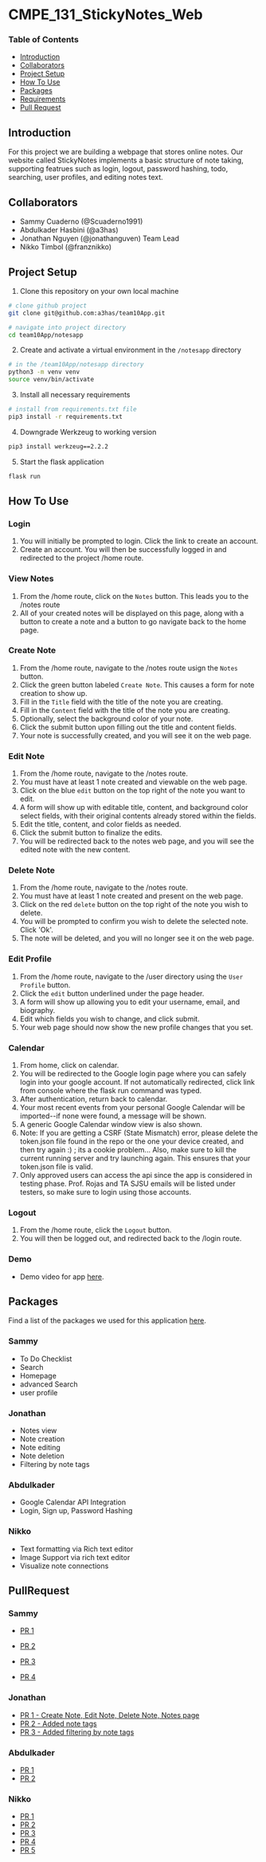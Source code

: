 # CMPE_131_StickyNotes_Web

### Table of Contents
- [Introduction](#introduction)
- [Collaborators](#collaborators)
- [Project Setup](#project-setup)
- [How To Use](#how-to-use)
- [Packages](#packages)
- [Requirements](#requirements)
- [Pull Request](#pullrequest)

## Introduction
For this project we are building a webpage that stores online notes. Our website called StickyNotes implements a basic structure of note taking, supporting featrues such as login, logout, password hashing, todo, searching, user profiles, and editing notes text.   

## Collaborators 
- Sammy Cuaderno (@Scuaderno1991)
- Abdulkader Hasbini (@a3has)
- Jonathan Nguyen (@jonathanguven) Team Lead
- Nikko Timbol (@franznikko)

## Project Setup
1. Clone this repository on your own local machine
```bash
# clone github project
git clone git@github.com:a3has/team10App.git

# navigate into project directory
cd team10App/notesapp
```
2. Create and activate a virtual environment in the `/notesapp` directory
```bash
# in the /team10App/notesapp directory
python3 -m venv venv
source venv/bin/activate
```
3. Install all necessary requirements 
```bash
# install from requirements.txt file
pip3 install -r requirements.txt
```
4. Downgrade Werkzeug to working version
```bash
pip3 install werkzeug==2.2.2
```
5. Start the flask application
```bash
flask run
```

## How To Use
### Login
1. You will initially be prompted to login. Click the link to create an account.
2. Create an account. You will then be successfully logged in and redirected to the project /home route.

### View Notes
1. From the /home route, click on the `Notes` button. This leads you to the /notes route
2. All of your created notes will be displayed on this page, along with a button to create a note and a button to go navigate back to the home page.

### Create Note
1. From the /home route, navigate to the /notes route usign the `Notes` button.
2. Click the green button labeled `Create Note`. This causes a form for note creation to show up. 
3. Fill in the `Title` field with the title of the note you are creating.
4. Fill in the `Content` field with the title of the note you are creating.
5. Optionally, select the background color of your note. 
6. Click the submit button upon filling out the title and content fields.
7. Your note is successfully created, and you will see it on the web page.

### Edit Note
1. From the /home route, navigate to the /notes route.
2. You must have at least 1 note created and viewable on the web page.
3. Click on the blue `edit` button on the top right of the note you want to edit.
4. A form will show up with editable title, content, and background color select fields, with their original contents already stored within the fields.
5. Edit the title, content, and color fields as needed.
6. Click the submit button to finalize the edits.
7. You will be redirected back to the notes web page, and you will see the edited note with the new content.

### Delete Note
1. From the /home route, navigate to the /notes route.
2. You must have at least 1 note created and present on the web page.
3. Click on the red `delete` button on the top right of the note you wish to delete.
4. You will be prompted to confirm you wish to delete the selected note. Click 'Ok'.
5. The note will be deleted, and you will no longer see it on the web page.

### Edit Profile
1. From the /home route, navigate to the /user directory using the `User Profile` button. 
2. Click the `edit` button underlined under the page header.
3. A form will show up allowing you to edit your username, email, and biography.
4. Edit which fields you wish to change, and click submit.
5. Your web page should now show the new profile changes that you set.

### Calendar
1. From home, click on calendar.
2. You will be redirected to the Google login page where you can safely login into your google account. If not automatically redirected, click link from console where the flask run command was typed. 
3. After authentication, return back to calendar.
4. Your most recent events from your personal Google Calendar will be imported--if none were found, a message will be shown.
5. A generic Google Calendar window view is also shown.
6. Note: If you are getting a CSRF (State Mismatch) error, please delete the token.json file found in the repo or the one your device created, and then try again :) ; its a cookie problem... Also, make sure to kill the current running server and try launching again. This ensures that your token.json file is valid.
7. Only approved users can access the api since the app is considered in testing phase. Prof. Rojas and TA SJSU emails will be listed under testers, so make sure to login using those accounts.


### Logout
1. From the /home route, click the `Logout` button. 
2. You will then be logged out, and redirected back to the /login route.

### Demo
- Demo video for app [here](https://drive.google.com/file/d/1uvwprsmGDvG1TboWchUUwp0aCVqJz4a1/view?usp=sharing).

## Packages
Find a list of the packages we used for this application [here](https://github.com/a3has/team10App/blob/milestone2/notesapp/requirements.txt).

### Sammy
- To Do Checklist 
- Search 
- Homepage 
- advanced Search 
- user profile
### Jonathan
- Notes view
- Note creation
- Note editing
- Note deletion
- Filtering by note tags
### Abdulkader
- Google Calendar API Integration 
- Login, Sign up, Password Hashing
### Nikko
- Text formatting via Rich text editor 
- Image Support via rich text editor
- Visualize note connections 

## PullRequest
### Sammy
- [PR 1](https://github.com/a3has/team10App/commit/bb241d9ac4581173bcae478580cd8f3db60c4f9d)

- [PR 2](https://github.com/a3has/team10App/commit/3e74ca9e8ae35721fb2de6e0f6e532d04687d0c7)

- [PR 3](https://github.com/a3has/team10App/commit/6df975e8fcc909d60aea1e8e59f1ec4e3ace9069)

- [PR 4](https://github.com/a3has/team10App/commit/3e74ca9e8ae35721fb2de6e0f6e532d04687d0c7)

### Jonathan
- [PR 1 - Create Note, Edit Note, Delete Note, Notes page](https://github.com/a3has/team10App/commit/78be911b44b0fb25e1075a055e192f6db0a1cfbd)
- [PR 2 - Added note tags](https://github.com/a3has/team10App/commit/e303645aec0570aa86c2c40eb3f97d9b43e087b5)
- [PR 3 - Added filtering by note tags](https://github.com/a3has/team10App/commit/cfc6ca662025edeeedf0a794b441330a3771c3df)

### Abdulkader
- [PR 1](https://github.com/a3has/team10App/pull/19)
- [PR 2](https://github.com/a3has/team10App/pull/39)

### Nikko
- [PR 1](https://github.com/a3has/team10App/pull/23)
- [PR 2](https://github.com/a3has/team10App/pull/33)
- [PR 3](https://github.com/a3has/team10App/pull/34)
- [PR 4](https://github.com/a3has/team10App/pull/69)
- [PR 5](https://github.com/a3has/team10App/pull/70)
